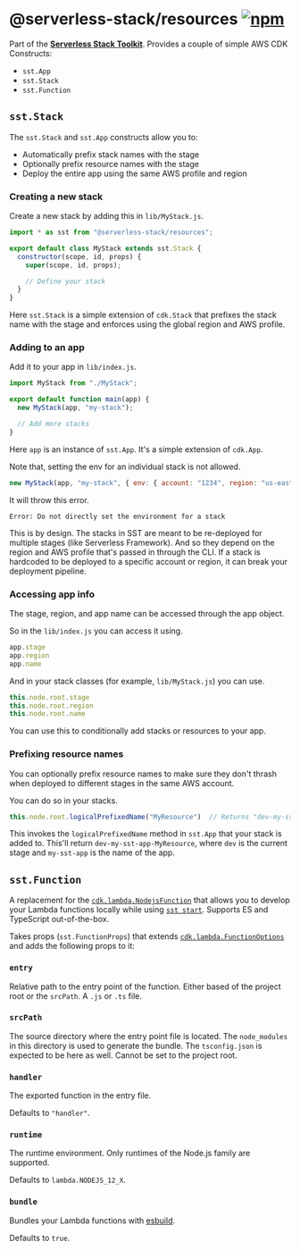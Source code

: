 # @serverless-stack/resources [![npm](https://img.shields.io/npm/v/@serverless-stack/resources.svg)](https://www.npmjs.com/package/@serverless-stack/resources)

Part of the **[Serverless Stack Toolkit](https://github.com/serverless-stack/serverless-stack)**. Provides a couple of simple AWS CDK Constructs:

- `sst.App`
- `sst.Stack`
- `sst.Function`

## `sst.Stack`

The `sst.Stack` and `sst.App` constructs allow you to:

- Automatically prefix stack names with the stage
- Optionally prefix resource names with the stage
- Deploy the entire app using the same AWS profile and region

### Creating a new stack

Create a new stack by adding this in `lib/MyStack.js`.

```jsx
import * as sst from "@serverless-stack/resources";

export default class MyStack extends sst.Stack {
  constructor(scope, id, props) {
    super(scope, id, props);

    // Define your stack
  }
}
```

Here `sst.Stack` is a simple extension of `cdk.Stack` that prefixes the stack name with the stage and enforces using the global region and AWS profile.

### Adding to an app

Add it to your app in `lib/index.js`.

```jsx
import MyStack from "./MyStack";

export default function main(app) {
  new MyStack(app, "my-stack");

  // Add more stacks
}
```

Here `app` is an instance of `sst.App`. It's a simple extension of `cdk.App`.

Note that, setting the env for an individual stack is not allowed.

```jsx
new MyStack(app, "my-stack", { env: { account: "1234", region: "us-east-1" } });
```

It will throw this error.

```
Error: Do not directly set the environment for a stack
```

This is by design. The stacks in SST are meant to be re-deployed for multiple stages (like Serverless Framework). And so they depend on the region and AWS profile that's passed in through the CLI. If a stack is hardcoded to be deployed to a specific account or region, it can break your deployment pipeline.


### Accessing app info

The stage, region, and app name can be accessed through the app object.

So in the `lib/index.js` you can access it using.

``` js
app.stage
app.region
app.name
```

And in your stack classes (for example, `lib/MyStack.js`) you can use.

``` js
this.node.root.stage
this.node.root.region
this.node.root.name
```

You can use this to conditionally add stacks or resources to your app.

### Prefixing resource names

You can optionally prefix resource names to make sure they don't thrash when deployed to different stages in the same AWS account.

You can do so in your stacks.

```jsx
this.node.root.logicalPrefixedName("MyResource")  // Returns "dev-my-sst-app-MyResource"
```

This invokes the `logicalPrefixedName` method in `sst.App` that your stack is added to. This'll return `dev-my-sst-app-MyResource`, where `dev` is the current stage and `my-sst-app` is the name of the app.

## `sst.Function`

A replacement for the [`cdk.lambda.NodejsFunction`](https://docs.aws.amazon.com/cdk/api/latest/docs/aws-lambda-nodejs-readme.html) that allows you to develop your Lambda functions locally while using [`sst start`](https://github.com/serverless-stack/serverless-stack/tree/master/packages/cli#start). Supports ES and TypeScript out-of-the-box.

Takes props (`sst.FunctionProps`) that extends [`cdk.lambda.FunctionOptions`](https://docs.aws.amazon.com/cdk/api/latest/docs/@aws-cdk_aws-lambda.FunctionOptions.html) and adds the following props to it:

### `entry`

Relative path to the entry point of the function. Either based of the project root or the `srcPath`. A `.js` or `.ts` file.

### `srcPath`

The source directory where the entry point file is located. The `node_modules` in this directory is used to generate the bundle. The `tsconfig.json` is expected to be here as well. Cannot be set to the project root.

### `handler`

The exported function in the entry file.

Defaults to `"handler"`.

### `runtime`

The runtime environment. Only runtimes of the Node.js family are supported.

Defaults to `lambda.NODEJS_12_X`.

### `bundle`

Bundles your Lambda functions with [esbuild](https://esbuild.github.io).

Defaults to `true`.
